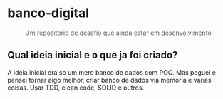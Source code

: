 # banco-digital
> Um repositorio de desafio que ainda estar em desenvolvimento

## Qual ideia inicial e o que ja foi criado?

A ideia inicial era so um mero banco de dados com POO. Mas peguei e pensei tornar algo melhor, criar banco de dados via memoria e varias coisas. Usar  TDD, clean code, SOLID e outros.
